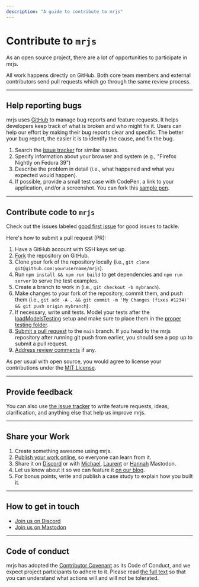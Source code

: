 ```yaml
---
description: "A guide to contribute to mrjs"
---
```

# Contribute to `mrjs`

As an open source project, there are a lot of opportunities to participate in mrjs.

All work happens directly on GitHub. Both core team members and external contributors send pull requests which go through the same review process.

---

## Help reporting bugs

mrjs uses [GitHub](https://github.com/Volumetrics-io/mrjs/issues) to manage bug reports and feature requests. It helps developers keep track of what is broken and who might fix it. Users can help our effort by making their bug reports clear and specific. The better your bug report, the easier it is to identify the cause, and fix the bug.

1. Search the [issue tracker](https://github.com/Volumetrics-io/mrjs/issues) for similar issues.
2. Specify information about your browser and system (e.g., "Firefox Nightly on Fedora 39")
3. Describe the problem in detail (i.e., what happened and what you expected would happen).
4. If possible, provide a small test case with CodePen, a link to your application, and/or a screenshot. You can fork this [sample pen](https://codepen.io/lobau/pen/YzgEeQZ).

---

## Contribute code to `mrjs`

Check out the issues labeled [good first issue](https://github.com/Volumetrics-io/mrjs/issues?q=is%3Aissue+is%3Aopen+label%3A%22good+first+issue%22) for good issues to tackle.

Here's how to submit a pull request (PR):

1. Have a GitHub account with SSH keys set up.
2. [Fork](https://github.com/Volumetrics-io/mrjs/fork) the repository on GitHub.
3. Clone your fork of the repository locally (i.e., `git clone git@github.com:yourusername/mrjs`).
4. Run `npm install && npm run build` to get dependencies and `npm run server` to serve the test examples.
5. Create a branch to work in (i.e., `git checkout -b mybranch`).
6. Make changes to your fork of the repository, commit them, and push them (i.e., `git add -A . && git commit -m 'My Changes (fixes #1234)' && git push origin mybranch`).
7. If necessary, write unit tests. Model your tests after the [loadModelsTesting](https://github.com/Volumetrics-io/mrjs/blob/main/__tests__/loadModelsTesting.test.js) setup and make sure to place them in the [proper testing folder](https://github.com/Volumetrics-io/mrjs/tree/main/__tests__).
8. [Submit a pull request](https://docs.github.com/en/pull-requests/collaborating-with-pull-requests/proposing-changes-to-your-work-with-pull-requests/creating-a-pull-request) to the `main` branch. If you head to the mrjs repository after running git push from earlier, you should see a pop up to submit a pull request.
9. [Address review comments](https://stackoverflow.com/questions/9790448/how-to-update-a-pull-request-from-forked-repo) if any.

As per usual with open source, you would agree to license your contributions under the [MIT License](https://github.com/Volumetrics-io/mrjs/blob/main/LICENSE).

---

## Provide feedback

You can also use [the issue tracker](https://github.com/Volumetrics-io/mrjs/issues) to write feature requests, ideas, clarification, and anything else that help us improve mrjs.

---

## Share your Work

1. Create something awesome using mrjs.
2. [Publish your work online](https://developer.mozilla.org/en-US/docs/Learn/Getting_started_with_the_web/Publishing_your_website), so everyone can learn from it.
3. Share it on [Discord](https://discord.gg/ZsQarMJg) or with [Michael](https://webxr.social/@michael), [Laurent](https://webxr.social/@lobau) or [Hannah](https://webxr.social/@hanbollar) Mastodon.
4. Let us know about it so we can feature it [on our blog](https://volumetrics.io/posts/).
5. For bonus points, write and publish a case study to explain how you built it.

---

## How to get in touch

- [Join us on Discord](https://discord.gg/ZsQarMJg)
- [Join us on Mastodon](https://webxr.social/explore)

---

## Code of conduct

mrjs has adopted the [Contributor Covenant](https://www.contributor-covenant.org/) as its Code of Conduct, and we expect project participants to adhere to it. Please read [the full text](https://github.com/facebook/react/blob/main/CODE_OF_CONDUCT.md) so that you can understand what actions will and will not be tolerated.
